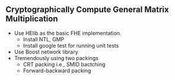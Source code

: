 ## Cryptographically Compute General Matrix Multiplication

* Use HElib as the basic FHE implementation.
    * Install NTL, GMP
    * Install google test for running unit tests
* Use Boost network library
* Tremendously using two packings
    * CRT packing i.e., SMID bactching
    * Forward-backward packing
